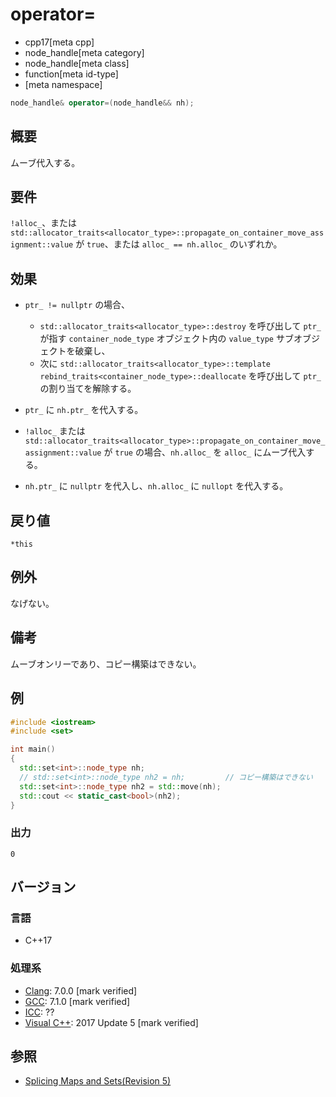 # operator=
* cpp17[meta cpp]
* node_handle[meta category]
* node_handle[meta class]
* function[meta id-type]
* [meta namespace]

```cpp
node_handle& operator=(node_handle&& nh);
```

## 概要
ムーブ代入する。


## 要件
`!alloc_`、または`std::allocator_traits<allocator_type>::propagate_on_container_move_assignment::value` が `true`、または `alloc_ == nh.alloc_` のいずれか。


## 効果
- `ptr_ != nullptr` の場合、
  - `std::allocator_traits<allocator_type>::destroy` を呼び出して `ptr_` が指す `container_node_type` オブジェクト内の `value_type` サブオブジェクトを破棄し、
  - 次に `std::allocator_traits<allocator_type>::template rebind_traits<container_node_type>::deallocate` を呼び出して `ptr_` の割り当てを解除する。

- `ptr_` に `nh.ptr_` を代入する。  
- `!alloc_` または `std::allocator_traits<allocator_type>::propagate_on_container_move_assignment::value` が `true` の場合、`nh.alloc_` を `alloc_` にムーブ代入する。  
- `nh.ptr_` に `nullptr` を代入し、`nh.alloc_` に `nullopt` を代入する。


## 戻り値
`*this`

## 例外
なげない。

## 備考
ムーブオンリーであり、コピー構築はできない。


## 例
```cpp example
#include <iostream>
#include <set>

int main()
{
  std::set<int>::node_type nh;
  // std::set<int>::node_type nh2 = nh;         // コピー構築はできない
  std::set<int>::node_type nh2 = std::move(nh);
  std::cout << static_cast<bool>(nh2);
}
```

### 出力
```
0
```

## バージョン
### 言語
- C++17

### 処理系
- [Clang](/implementation.md#clang): 7.0.0 [mark verified]
- [GCC](/implementation.md#gcc): 7.1.0 [mark verified]
- [ICC](/implementation.md#icc): ??
- [Visual C++](/implementation.md#visual_cpp): 2017 Update 5 [mark verified]


## 参照
- [Splicing Maps and Sets(Revision 5)](http://www.open-std.org/jtc1/sc22/wg21/docs/papers/2016/p0083r3.pdf)
